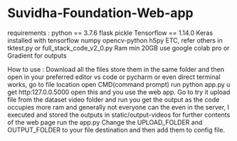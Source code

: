 # Suvidha-Foundation-Web-app
requirements :
  python == 3.7.6
  flask
  pickle 
  Tensorflow == 1.14.0
  Keras installed with tensorflow 
  numpy
  opencv-python
  h5py
  ETC,  refer others in tktest.py or full_stack_code_v2_0.py
  Ram min 20GB use google colab pro  or Gradient for outputs
  
 How to use :
  Download all the files store them in the same folder and then open in your preferred editor vs code or pycharm or even direct terminal works, go to file location open CMD(command prompt)
  run python app.py u get http:127.0.0.5000 open this and you use the web app. Go to try it upload file from the dataset video folder and run you get the output as the code occupies more
  ram and generally not everyone can the even in the server, I executed and stored the outputs in static/output-videos for further contents of the web page run the app.py
  Change the UPLOAD_FOLDER and OUTPUT_FOLDER to your file destination and then add them to config file.
